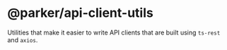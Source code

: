 # @parker/api-client-utils

Utilities that make it easier to write API clients that are built using `ts-rest` and `axios`.
